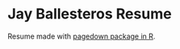 # Jay Ballesteros Resume

Resume made with [pagedown package in R](https://towardsdatascience.com/create-your-resume-with-pagedown-package-in-r-123ca6310d52). 